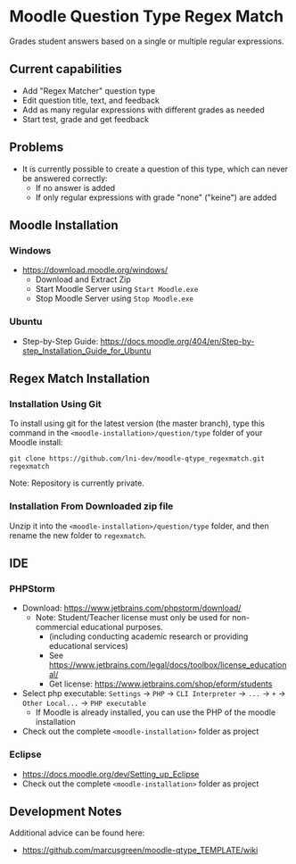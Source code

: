 # Moodle Question Type Regex Match
Grades student answers based on a single or multiple regular expressions.

## Current capabilities
- Add "Regex Matcher" question type
- Edit question title, text, and feedback
- Add as many regular expressions with different grades as needed
- Start test, grade and get feedback

## Problems
- It is currently possible to create a question of this type, which can never be answered correctly:
  - If no answer is added
  - If only regular expressions with grade "none" ("keine") are added

## Moodle Installation

### Windows
- https://download.moodle.org/windows/ 
  - Download and Extract Zip
  - Start Moodle Server using `Start Moodle.exe`
  - Stop Moodle Server using `Stop Moodle.exe`

### Ubuntu
- Step-by-Step Guide: https://docs.moodle.org/404/en/Step-by-step_Installation_Guide_for_Ubuntu

## Regex Match Installation

### Installation Using Git
To install using git for the latest version (the master branch), type this command in the
`<moodle-installation>/question/type` folder of your Moodle install:
```
git clone https://github.com/lni-dev/moodle-qtype_regexmatch.git regexmatch
```
Note: Repository is currently private.

### Installation From Downloaded zip file
Unzip it into the `<moodle-installation>/question/type` folder, and then rename the new folder to `regexmatch`.

## IDE

### PHPStorm
- Download: https://www.jetbrains.com/phpstorm/download/
  - Note: Student/Teacher license must only be used for non-commercial educational purposes.
    - (including conducting academic research or providing educational services)
    - See https://www.jetbrains.com/legal/docs/toolbox/license_educational/
    - Get license: https://www.jetbrains.com/shop/eform/students
- Select php executable: `Settings` -> `PHP` -> `CLI Interpreter` -> `...` -> `+` -> `Other Local...` -> `PHP executable`
  - If Moodle is already installed, you can use the PHP of the moodle installation
- Check out the complete `<moodle-installation>` folder as project

### Eclipse
- https://docs.moodle.org/dev/Setting_up_Eclipse
- Check out the complete `<moodle-installation>` folder as project

## Development Notes
Additional advice can be found here:
- https://github.com/marcusgreen/moodle-qtype_TEMPLATE/wiki
